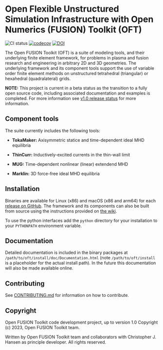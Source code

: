 Open Flexible Unstructured Simulation Infrastructure with Open Numerics (FUSION) Toolkit (OFT)
=====================================

![CI status](https://github.com/hansec/OpenFUSIONToolkit/actions/workflows/build_test.yaml/badge.svg?branch=main)
[![codecov](https://codecov.io/gh/hansec/OpenFUSIONToolkit/graph/badge.svg?token=GG282HKNAO)](https://codecov.io/gh/hansec/OpenFUSIONToolkit)
[![DOI](https://zenodo.org/badge/710415041.svg)](https://zenodo.org/doi/10.5281/zenodo.10306801)

The Open FUSION Toolkit (OFT) is a suite of modeling tools, and their underlying finite element
framework, for problems in plasma and fusion research and engineering in arbitrary 2D and 3D geometries.
The underlying framework and its component tools support the use of variable order finite element methods on
unstructured tetrahedral (triangular) or hexahedral (quadralateral) grids.

**NOTE:** This project is current in a beta status as the transition to a fully open source code, including
associated documentation and examples is completed. For more information see [v1.0 release status](https://github.com/hansec/OpenFUSIONToolkit/milestone/1) for more information.

Component tools
------------

The suite currently includes the following tools:

* **TokaMaker:** Axisymmetric statice and time-dependent ideal MHD equilibria

* **ThinCurr:** Inductively-excited currents in the thin-wall limit

* **MUG:** Time-dependent nonlinear (linear) extendend MHD

* **Marklin:** 3D force-free ideal MHD equilibria

Installation
------------

Binaries are available for Linux (x86) and macOS (x86 and arm64) for each [release on GitHub](https://github.com/hansec/OpenFUSIONToolkit/releases). The framework and its components can also be built from source using the instructions provided on [the wiki](https://github.com/hansec/OpenFUSIONToolkit/wiki).

To use the python interfaces add the `python` directory for your installation to your `PYTHONPATH` environment variable.

Documentation
------------

Detailed documentation is included in the binary packages at `/path/to/oft/install/doc/Documentation.html` (note `/path/to/oft/install` is a placeholder for the actual install path). In the future this documentation will also be made available online.

Contributing
-----------

See [CONTRIBUTING.md](https://github.com/hansec/OpenFUSIONToolkit/blob/main/CONTRIBUTING.md) for information on how to contribute.


Copyright
---------

Open FUSION Toolkit code development project, up to version 1.0 Copyright (c) 2023, Open FUSION Toolkit team.

Written by Open FUSION Toolkit team and collaborators with Christopher J. Hansen as principle developer. All rights reserved.
